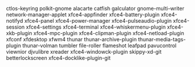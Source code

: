 ctlos-keyring
polkit-gnome
alacarte
catfish
galculator
gnome-multi-writer
network-manager-applet
xfce4-appfinder
xfce4-battery-plugin
xfce4-notifyd
xfce4-panel
xfce4-power-manager
xfce4-pulseaudio-plugin
xfce4-session
xfce4-settings
xfce4-terminal
xfce4-whiskermenu-plugin
xfce4-xkb-plugin
xfce4-mpc-plugin
xfce4-clipman-plugin
xfce4-netload-plugin
xfconf
xfdesktop
xfwm4
thunar
thunar-archive-plugin
thunar-media-tags-plugin
thunar-volman
tumbler
file-roller
flameshot
leafpad
pavucontrol
viewnior
djvulibre
xreader
xfce4-windowck-plugin
skippy-xd-git
betterlockscreen
xfce4-docklike-plugin-git
